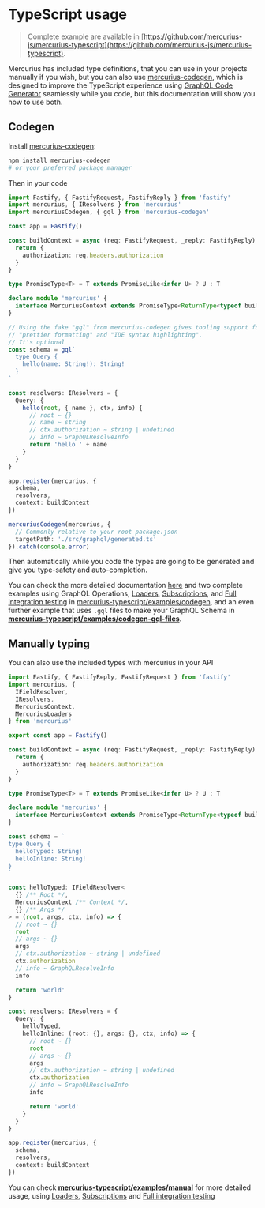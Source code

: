 # TypeScript usage

> Complete example are available in [https://github.com/mercurius-js/mercurius-typescript](https://github.com/mercurius-js/mercurius-typescript).

Mercurius has included type definitions, that you can use in your projects manually if you wish, but you can also use [mercurius-codegen](https://github.com/mercurius-js/mercurius-typescript/tree/master/packages/mercurius-codegen), which is designed to improve the TypeScript experience using [GraphQL Code Generator](https://graphql-code-generator.com/) seamlessly while you code, but this documentation will show you how to use both.

## Codegen

Install [mercurius-codegen](https://github.com/mercurius-js/mercurius-typescript/tree/master/packages/mercurius-codegen):

```bash
npm install mercurius-codegen
# or your preferred package manager
```

Then in your code

```ts
import Fastify, { FastifyRequest, FastifyReply } from 'fastify'
import mercurius, { IResolvers } from 'mercurius'
import mercuriusCodegen, { gql } from 'mercurius-codegen'

const app = Fastify()

const buildContext = async (req: FastifyRequest, _reply: FastifyReply) => {
  return {
    authorization: req.headers.authorization
  }
}

type PromiseType<T> = T extends PromiseLike<infer U> ? U : T

declare module 'mercurius' {
  interface MercuriusContext extends PromiseType<ReturnType<typeof buildContext>> {}
}

// Using the fake "gql" from mercurius-codegen gives tooling support for
// "prettier formatting" and "IDE syntax highlighting".
// It's optional
const schema = gql`
  type Query {
    hello(name: String!): String!
  }
`

const resolvers: IResolvers = {
  Query: {
    hello(root, { name }, ctx, info) {
      // root ~ {}
      // name ~ string
      // ctx.authorization ~ string | undefined
      // info ~ GraphQLResolveInfo
      return 'hello ' + name
    }
  }
}

app.register(mercurius, {
  schema,
  resolvers,
  context: buildContext
})

mercuriusCodegen(mercurius, {
  // Commonly relative to your root package.json
  targetPath: './src/graphql/generated.ts'
}).catch(console.error)
```

Then automatically while you code the types are going to be generated and give you type-safety and auto-completion.

You can check the more detailed documentation [here](https://github.com/mercurius-js/mercurius-typescript/tree/master/packages/mercurius-codegen) and two complete examples using GraphQL Operations, [Loaders](/docs/loaders.md), [Subscriptions](/docs/subscriptions.md), and [Full integration testing](/docs/integrations/mercurius-integration-testing.md) in [mercurius-typescript/examples/codegen](https://github.com/mercurius-js/mercurius-typescript/tree/master/examples/codegen), and an even further example that uses `.gql` files to make your GraphQL Schema in [**mercurius-typescript/examples/codegen-gql-files**](https://github.com/mercurius-js/mercurius-typescript/tree/master/examples/codegen-gql-files).

## Manually typing

You can also use the included types with mercurius in your API

```ts
import Fastify, { FastifyReply, FastifyRequest } from 'fastify'
import mercurius, {
  IFieldResolver,
  IResolvers,
  MercuriusContext,
  MercuriusLoaders
} from 'mercurius'

export const app = Fastify()

const buildContext = async (req: FastifyRequest, _reply: FastifyReply) => {
  return {
    authorization: req.headers.authorization
  }
}

type PromiseType<T> = T extends PromiseLike<infer U> ? U : T

declare module 'mercurius' {
  interface MercuriusContext extends PromiseType<ReturnType<typeof buildContext>> {}
}

const schema = `
type Query {
  helloTyped: String!
  helloInline: String!
}
`

const helloTyped: IFieldResolver<
  {} /** Root */,
  MercuriusContext /** Context */,
  {} /** Args */
> = (root, args, ctx, info) => {
  // root ~ {}
  root
  // args ~ {}
  args
  // ctx.authorization ~ string | undefined
  ctx.authorization
  // info ~ GraphQLResolveInfo
  info

  return 'world'
}

const resolvers: IResolvers = {
  Query: {
    helloTyped,
    helloInline: (root: {}, args: {}, ctx, info) => {
      // root ~ {}
      root
      // args ~ {}
      args
      // ctx.authorization ~ string | undefined
      ctx.authorization
      // info ~ GraphQLResolveInfo
      info

      return 'world'
    }
  }
}

app.register(mercurius, {
  schema,
  resolvers,
  context: buildContext
})
```

You can check [**mercurius-typescript/examples/manual**](https://github.com/mercurius-js/mercurius-typescript/tree/master/examples/manual) for more detailed usage, using [Loaders](/docs/loaders.md), [Subscriptions](/docs/subscriptions.md) and [Full integration testing](/docs/integrations/mercurius-integration-testing.md)
